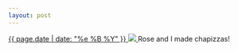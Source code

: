```yaml
---
layout: post
---
```


<p>
  <a href="/331">
    <time>{{ page.date | date: "%e %B %Y" }}</time>
    <img src="{{ site.assets_url }}/331.jpg">
  </a>
  Rose and I made chapizzas!
</p>

